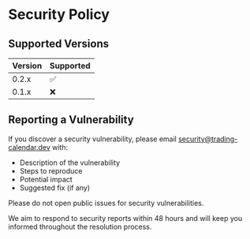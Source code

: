 # Security Policy

## Supported Versions

| Version | Supported          |
| ------- | ------------------ |
| 0.2.x   | :white_check_mark: |
| 0.1.x   | :x:                |

## Reporting a Vulnerability

If you discover a security vulnerability, please email security@trading-calendar.dev with:

- Description of the vulnerability
- Steps to reproduce
- Potential impact
- Suggested fix (if any)

Please do not open public issues for security vulnerabilities.

We aim to respond to security reports within 48 hours and will keep you informed throughout the resolution process.
